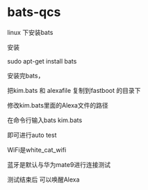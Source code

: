 # bats-qcs
linux 下安装bats

安装

sudo apt-get install bats



安装完bats，

把kim.bats 和 alexafile 复制到fastboot 的目录下

修改kim.bats里面的Alexa文件的路径

在命令行输入bats kim.bats

即可进行auto test



WiFi是white_cat_wifi

蓝牙是默认与华为mate9进行连接测试

测试结束后 可以唤醒Alexa 
